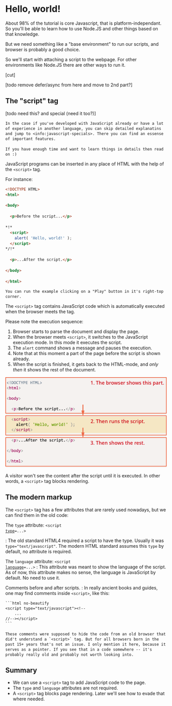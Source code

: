 # Hello, world!

About 98% of the tutorial is core Javascript, that is platform-independant. So you'll be able to learn how to use Node.JS and other things based on that knowledge.

But we need something like a "base environment" to run our scripts, and browser is probably a good choice.

So we'll start with attaching a script to the webpage. For other environments like Node.JS there are other ways to run it.

[cut]

[todo remove defer/async from here and move to 2nd part?]

## The "script" tag

[todo need this? and special (need it too?)]
```smart header="What if I want to move faster?"
In the case if you've developed with JavaScript already or have a lot of experience in another language, you can skip detailed explanatins and jump to <info:javascript-specials>. There you can find an essense of important features.

If you have enough time and want to learn things in details then read on :)
```

JavaScript programs can be inserted in any place of HTML with the help of the `<script>` tag.

For instance:

```html run height=100
<!DOCTYPE HTML>
<html>

<body>

  <p>Before the script...</p>

*!*
  <script>
    alert( 'Hello, world!' );
  </script>
*/!*

  <p>...After the script.</p>

</body>

</html>
```

```online
You can run the example clicking on a "Play" button in it's right-top corner.
```

The `<script>` tag contains JavaScript code which is automatically executed when the browser meets the tag.

Please note the execution sequence:

1. Browser starts to parse the document and display the page.
2. When the browser meets `<script>`, it switches to the JavaScript execution mode. In this mode it executes the script.
3. The `alert` command shows a message and pauses the execution.
4. Note that at this moment a part of the page before the script is shown already.
5. When the script is finished, it gets back to the HTML-mode, and *only then* it shows the rest of the document.

![Rendering order](hello-world-render.png)

A visitor won't see the content after the script until it is executed. In other words, a `<script>` tag blocks rendering.

## The modern markup

The `<script>` tag has a few attributes that are rarely used nowadays, but we can find them in the old code:

 The `type` attribute: <code>&lt;script <u>type</u>=...&gt;</code>

 : The old standard HTML4 required a script to have the type. Usually it was `type="text/javascript"`. The modern HTML standard assumes this `type` by default, no attribute is required.

 The `language` attribute: <code>&lt;script <u>language</u>=...&gt;</code>
  : This attribute was meant to show the language of the script. As of now, this attribute makes no sense, the language is JavaScript by default. No need to use it.

Comments before and after scripts.
: In really ancient books and guides, one may find comments inside `<script>`, like this:

    ```html no-beautify
    <script type="text/javascript"><!--
        ...
    //--></script>
    ```

    These comments were supposed to hide the code from an old browser that did't understand a `<script>` tag. But for all browsers born in the past 15+ years that's not an issue. I only mention it here, because it serves as a pointer. If you see that in a code somewhere -- it's probably really old and probably not worth looking into.

## Summary

- We can use a `<script>` tag to add JavaScript code to the page.
- The `type` and `language` attributes are not required.
- A `<script>` tag blocks page rendering. Later we'll see how to evade that where needed.

